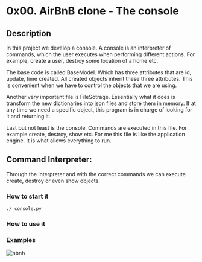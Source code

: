 # 0x00. AirBnB clone - The console

## Description
In this project we develop a console. A console is an interpreter of commands,
which the user executes when performing different actions. For example, create a
user, destroy some location of a home etc.

The base code is called BaseModel. Which has three attributes that are id, update,
time created. All created objects inherit these three attributes. This is convenient 
when we have to control the objects that we are using.

Another very important file is FileSotrage. Essentially what it does is transform 
the new dictionaries into json files and store them in memory. If at any time we need
a specific object, this program is in charge of looking for it and returning it.

Last but not least is the console. Commands are executed in this file. For example 
create, destroy, show etc. For me this file is like the application engine. It is what 
allows everything to run.

## Command Interpreter:
Through the interpreter and with the correct commands we can execute create, destroy 
or even show objects.

### How to start it

`./ console.py `
### How to use it

### Examples

![hbnh](https://i.imgur.com/LrSQ55j.png)
